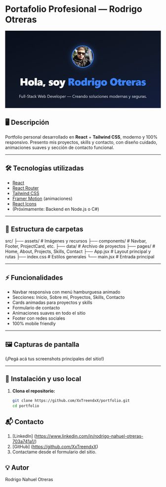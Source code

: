 # Portafolio Profesional — Rodrigo Otreras

<img src="src/assets/portfolio.jpg" alt="Captura del portfolio" width="600"/>

## 🖥️ Descripción

Portfolio personal desarrollado en **React** + **Tailwind CSS**, moderno y 100% responsivo. 
Presento mis proyectos, skills y contacto, con diseño cuidado, animaciones suaves y sección 
de contacto funcional.

---

## 🛠️ Tecnologías utilizadas

- [React](https://react.dev/)
- [React Router](https://reactrouter.com/)
- [Tailwind CSS](https://tailwindcss.com/)
- [Framer Motion](https://www.framer.com/motion/) (animaciones)
- [React Icons](https://react-icons.github.io/react-icons/)
- (Próximamente: Backend en Node.js o C#)

---

## 📁 Estructura de carpetas

src/
├── assets/ # Imágenes y recursos
├── components/ # Navbar, Footer, ProjectCard, etc.
├── data/ # Archivo de proyectos
├── pages/ # Home, About, Projects, Skills, Contact
├── App.jsx # Layout principal y rutas
├── index.css # Estilos generales
└── main.jsx # Entrada principal


---

## ⚡ Funcionalidades

- Navbar responsiva con menú hamburguesa animado
- Secciones: Inicio, Sobre mí, Proyectos, Skills, Contacto
- Cards animadas para proyectos y skills
- Formulario de contacto
- Animaciones suaves en todo el sitio
- Footer con redes sociales
- 100% mobile friendly

---

## 🖼️ Capturas de pantalla

(¡Pegá acá tus screenshots principales del sitio!)

---

## 📝 Instalación y uso local

1. **Clona el repositorio:**
   ```sh
   git clone https://github.com/XxTreendxX/portfolio.git
   cd portfolio

## 📬 Contacto

1. [LinkedIn] (https://www.linkedin.com/in/rodrigo-nahuel-otreras-703a741a1/)
2. [GitHub] (https://github.com/XxTreendxX)
3. Contactame desde el formulario del sitio.


## 💡 Autor
Rodrigo Nahuel Otreras